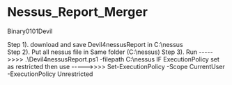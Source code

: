 # Nessus_Report_Merger
Binary0101Devil

Step 1). download and save Devil4nessusReport in C:\nessus  
Step 2). Put all nessus file in Same folder (C:\nessus)
Step 3). Run  ----->>>> .\Devil4nessusReport.ps1 -filepath C:\nessus
IF ExecutionPolicy set as restricted then use ----->>>> Set-ExecutionPolicy -Scope CurrentUser -ExecutionPolicy Unrestricted
